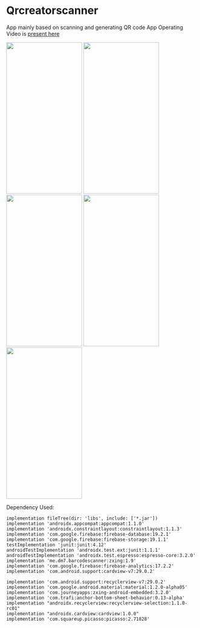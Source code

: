 # Qrcreatorscanner
App mainly based on scanning and generating QR code
App Operating Video is [present here](https://www.linkedin.com/feed/update/urn:li:activity:6709201372392382464/)

<p float="left">
  <img src="https://user-images.githubusercontent.com/52675676/179357494-5f39c99a-1c7e-4e2c-b1ac-310f0399edac.png" width="200" height="400" />
  <img src="https://user-images.githubusercontent.com/52675676/179357496-6fa9843a-56ad-4835-ae8b-67da93efee5b.png" width="200" height="400" />
  <img src="https://user-images.githubusercontent.com/52675676/179357497-dd7868e8-4fbf-450e-9bf8-f04fba400b02.png" width="200" height="400" />
  <img src="https://user-images.githubusercontent.com/52675676/179357503-fcaecc6a-bbea-4d59-88a7-b7d9366ad193.png" width="200" height="400" />
  <img src="https://user-images.githubusercontent.com/52675676/179357509-ded11539-008e-4aca-8a34-a7d5101b5590.png" width="200" height="400" />
</p>

Dependency Used:


    implementation fileTree(dir: 'libs', include: ['*.jar'])
    implementation 'androidx.appcompat:appcompat:1.1.0'
    implementation 'androidx.constraintlayout:constraintlayout:1.1.3'
    implementation 'com.google.firebase:firebase-database:19.2.1'
    implementation 'com.google.firebase:firebase-storage:19.1.1'
    testImplementation 'junit:junit:4.12'
    androidTestImplementation 'androidx.test.ext:junit:1.1.1'
    androidTestImplementation 'androidx.test.espresso:espresso-core:3.2.0'
    implementation 'me.dm7.barcodescanner:zxing:1.9'
    implementation 'com.google.firebase:firebase-analytics:17.2.2'
    implementation 'com.android.support:cardview-v7:29.0.2'

    implementation 'com.android.support:recyclerview-v7:29.0.2'
    implementation 'com.google.android.material:material:1.2.0-alpha05'
    implementation 'com.journeyapps:zxing-android-embedded:3.2.0'
    implementation 'com.trafi:anchor-bottom-sheet-behavior:0.13-alpha'
    implementation "androidx.recyclerview:recyclerview-selection:1.1.0-rc01"
    implementation "androidx.cardview:cardview:1.0.0"
    implementation 'com.squareup.picasso:picasso:2.71828'
